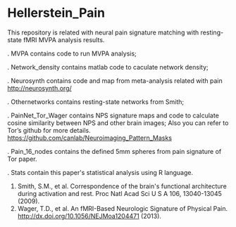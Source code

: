 # Hellerstein_Pain
This repository is related with neural pain signature matching with resting-state fMRI MVPA analysis results. 


. MVPA contains code to run MVPA analysis; 

. Network_density contains matlab code to caculate network density; 

. Neurosynth contains code and map from meta-analysis related with pain 
              http://neurosynth.org/


. Othernetworks contains resting-state networks from Smith; 

. PainNet_Tor_Wager contains NPS signature maps and code to calculate cosine similarity between NPS and other brain images; Also you can refer to Tor’s github for more details. 
             https://github.com/canlab/Neuroimaging_Pattern_Masks

. Pain_16_nodes contains the defined 5mm spheres from pain signature of Tor paper. 

. Stats contain this paper's statistical analysis using R language.


1.	Smith, S.M., et al. Correspondence of the brain's functional architecture during activation and rest. Proc Natl Acad Sci U S A 106, 13040-13045 (2009).
2.	Wager, T.D., et al. An fMRI-Based Neurologic Signature of Physical Pain. http://dx.doi.org/10.1056/NEJMoa1204471 (2013).

